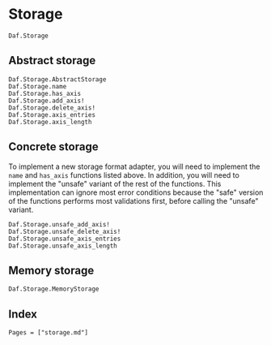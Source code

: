# Storage

```@docs
Daf.Storage
```

## Abstract storage

```@docs
Daf.Storage.AbstractStorage
Daf.Storage.name
Daf.Storage.has_axis
Daf.Storage.add_axis!
Daf.Storage.delete_axis!
Daf.Storage.axis_entries
Daf.Storage.axis_length
```

## Concrete storage

To implement a new storage format adapter, you will need to implement the `name` and `has_axis` functions listed above.
In addition, you will need to implement the "unsafe" variant of the rest of the functions. This implementation can
ignore most error conditions because the "safe" version of the functions performs most validations first, before calling
the "unsafe" variant.

```@docs
Daf.Storage.unsafe_add_axis!
Daf.Storage.unsafe_delete_axis!
Daf.Storage.unsafe_axis_entries
Daf.Storage.unsafe_axis_length
```

## Memory storage

```@docs
Daf.Storage.MemoryStorage
```

## Index

```@index
Pages = ["storage.md"]
```
